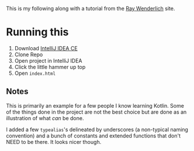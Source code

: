 

This is my following along with a tutorial from the [Ray Wenderlich](https://www.raywenderlich.com/201669-web-app-with-kotlin-js-getting-started) site.

# Running this

1) Download [IntelliJ IDEA CE](https://www.jetbrains.com/idea/)
2) Clone Repo
3) Open project in IntelliJ IDEA
4) Click the little hammer up top
5) Open `index.html`

## Notes

This is primarily an example for a few people I know learning Kotlin. Some of the things done in the project are not the best choice but are done as an illustration of what _can_ be done.

I added a few `typealias`'s delineated by underscores (a non-typical naming convention) and a bunch of constants and extended functions that don't NEED to be there. It looks nicer though. 
